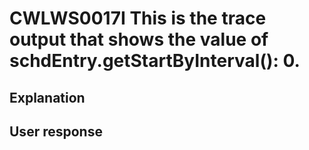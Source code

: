 # CWLWS0017I This is the trace output that shows the value of schdEntry.getStartByInterval(): 0.

## Explanation

## User response